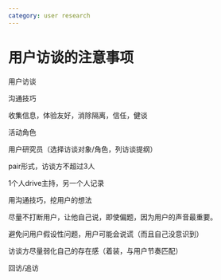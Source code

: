 ```yaml
---
category: user research
---
```

# 用户访谈的注意事项

用户访谈

沟通技巧

收集信息，体验友好，消除隔离，信任，健谈

活动角色

用户研究员（选择访谈对象/角色，列访谈提纲）

pair形式，访谈方不超过3人

1个人drive主持，另一个人记录

用沟通技巧，挖用户的想法

尽量不打断用户，让他自己说，即使偏题，因为用户的声音最重要。

避免问用户假设性问题，用户可能会说谎（而且自己没意识到）

访谈方尽量弱化自己的存在感（着装，与用户节奏匹配）

回访/追访
